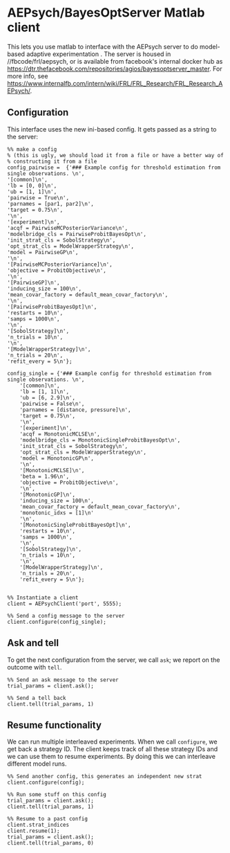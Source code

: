 # AEPsych/BayesOptServer Matlab client

This lets you use matlab to interface with the AEPsych server to do model-based adaptive experimentation . The server is housed in //fbcode/frl/aepsych, or is available from facebook's internal docker hub as https://dtr.thefacebook.com/repositories/agios/bayesoptserver_master. For more info, see https://www.internalfb.com/intern/wiki/FRL/FRL_Research/FRL_Research_AEPsych/.

## Configuration
This interface uses the new ini-based config. It gets passed as a string to the server:

```{matlab}
%% make a config
% (this is ugly, we should load it from a file or have a better way of
% constructing it from a file
config_pairwise =  {'### Example config for threshold estimation from single observations. \n',
'[common]\n',
'lb = [0, 0]\n',
'ub = [1, 1]\n',
'pairwise = True\n',
'parnames = [par1, par2]\n',
'target = 0.75\n',
'\n',
'[experiment]\n',
'acqf = PairwiseMCPosteriorVariance\n',
'modelbridge_cls = PairwiseProbitBayesOpt\n',
'init_strat_cls = SobolStrategy\n',
'opt_strat_cls = ModelWrapperStrategy\n',
'model = PairwiseGP\n',
'\n',
'[PairwiseMCPosteriorVariance]\n',
'objective = ProbitObjective\n',
'\n',
'[PairwiseGP]\n',
'inducing_size = 100\n',
'mean_covar_factory = default_mean_covar_factory\n',
'\n',
'[PairwiseProbitBayesOpt]\n',
'restarts = 10\n',
'samps = 1000\n',
'\n',
'[SobolStrategy]\n',
'n_trials = 10\n',
'\n',
'[ModelWrapperStrategy]\n',
'n_trials = 20\n',
'refit_every = 5\n'};

config_single = {'### Example config for threshold estimation from single observations. \n',
    '[common]\n',
    'lb = [1, 1]\n',
    'ub = [6, 2.9]\n',
    'pairwise = False\n',
    'parnames = [distance, pressure]\n',
    'target = 0.75\n',
    '\n',
    '[experiment]\n',
    'acqf = MonotonicMCLSE\n',
    'modelbridge_cls = MonotonicSingleProbitBayesOpt\n',
    'init_strat_cls = SobolStrategy\n',
    'opt_strat_cls = ModelWrapperStrategy\n',
    'model = MonotonicGP\n',
    '\n',
    '[MonotonicMCLSE]\n',
    'beta = 1.96\n',
    'objective = ProbitObjective\n',
    '\n',
    '[MonotonicGP]\n',
    'inducing_size = 100\n',
    'mean_covar_factory = default_mean_covar_factory\n',
    'monotonic_idxs = [1]\n'
    '\n',
    '[MonotonicSingleProbitBayesOpt]\n',
    'restarts = 10\n',
    'samps = 1000\n',
    '\n',
    '[SobolStrategy]\n',
    'n_trials = 10\n',
    '\n',
    '[ModelWrapperStrategy]\n',
    'n_trials = 20\n',
    'refit_every = 5\n'};


%% Instantiate a client
client = AEPsychClient('port', 5555);

%% Send a config message to the server
client.configure(config_single);
```

## Ask and tell
To get the next configuration from the server, we call `ask`; we report on the outcome with `tell`.
```
%% Send an ask message to the server
trial_params = client.ask();

%% Send a tell back
client.tell(trial_params, 1)
```

## Resume functionality
We can run multiple interleaved experiments. When we call `configure`, we get back a strategy ID.
The client keeps track of all these strategy IDs and we can use them to resume experiments. By
doing this we can interleave different model runs.

```
%% Send another config, this generates an independent new strat
client.configure(config);

%% Run some stuff on this config
trial_params = client.ask();
client.tell(trial_params, 1)

%% Resume to a past config
client.strat_indices
client.resume(1);
trial_params = client.ask();
client.tell(trial_params, 0)
```
